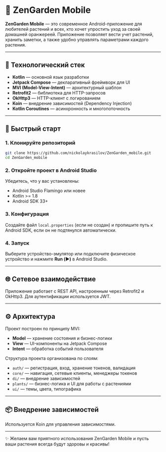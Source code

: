 # 🌱 ZenGarden Mobile

**ZenGarden Mobile** — это современное Android-приложение для любителей растений и всех, кто хочет упростить уход за своей домашней оранжереей. Приложение позволяет вести учет растений, хранить заметки, а также удобно управлять параметрами каждого растения.

---

## 📲 Технологический стек

- **Kotlin** — основной язык разработки
- **Jetpack Compose** — декларативный фреймворк для UI
- **MVI (Model-View-Intent)** — архитектурный шаблон
- **Retrofit2** — библиотека для HTTP-запросов
- **OkHttp3** — HTTP-клиент с логированием
- **Koin** — внедрение зависимостей (Dependency Injection)
- **Kotlin Coroutines** — асинхронность и многопоточность

---

## 🚀 Быстрый старт

### 1. Клонируйте репозиторий

```sh
git clone https://github.com/nickolaykrasilov/ZenGarden_mobile.git
cd ZenGarden_mobile
```

### 2. Откройте проект в Android Studio

Убедитесь, что у вас установлены:
- Android Studio Flamingo или новее
- Kotlin >= 1.8
- Android SDK 33+

### 3. Конфигурация

Создайте файл `local.properties` (если не создан) и пропишите путь к Android SDK, если он не подтянулся автоматически.

### 4. Запуск

Выберите устройство-эмулятор или подключите физическое устройство и нажмите **Run (▶️)** в Android Studio.

---

## 🌐 Сетевое взаимодействие

Приложение работает с REST API, настроенным через Retrofit2 и OkHttp3. Для аутентификации используется JWT.

---

## ⚙️ Архитектура

Проект построен по принципу MVI:

- **Model** — хранение состояния и бизнес-логики
- **View** — UI-компоненты на Jetpack Compose
- **Intent** — обработка событий пользователя

Структура проекта организована по слоям:
- `auth/` — регистрация, вход, хранение токенов, валидация
- `core/` — навигация, сетевые клиенты, менеджеры токенов
- `di/` — внедрение зависимостей
- `plants/` — бизнес-логика и UI для работы с растениями
- `ui/` — темы, цвета, типографика

---

## 📦 Внедрение зависимостей

Используется Koin для управления зависимостями.

---

✨ Желаем вам приятного использования ZenGarden Mobile и пусть ваши растения всегда будут здоровы и красивы!

